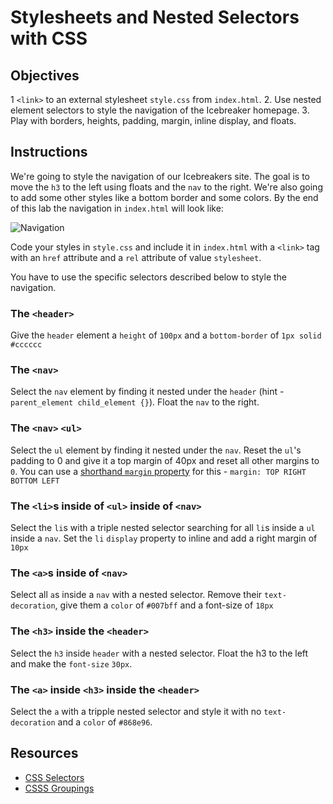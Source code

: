 # Stylesheets and Nested Selectors with CSS

## Objectives
1 `<link>` to an external stylesheet `style.css` from `index.html`.
2. Use nested element selectors to style the navigation of the Icebreaker homepage.
3. Play with borders, heights, padding, margin, inline display, and floats.

## Instructions

We're going to style the navigation of our Icebreakers site. The goal is to move the `h3` to the left using floats and the `nav` to the right. We're also going to add some other styles like a bottom border and some colors. By the end of this lab the navigation in `index.html` will look like:

![Navigation](https://cl.ly/nWkx/Image%202017-11-05%20at%205.38.14%20PM.png)

Code your styles in `style.css` and include it in `index.html` with a `<link>` tag with an `href` attribute and a `rel` attribute of value `stylesheet`. 

You have to use the specific selectors described below to style the navigation.

### The `<header>`

Give the `header` element a `height` of `100px` and a `bottom-border` of `1px solid #cccccc`

### The `<nav>`

Select the `nav` element by finding it nested under the `header` (hint - `parent_element child_element {}`). Float the `nav` to the right.

### The `<nav>` `<ul>`

Select the `ul` element by finding it nested under the `nav`. Reset the `ul`'s padding to 0 and give it a top margin of 40px and reset all other margins to `0`. You can use a [shorthand `margin` property](https://www.w3schools.com/css/css_margin.asp) for this - `margin: TOP RIGHT BOTTOM LEFT`

### The `<li>`s inside of `<ul>` inside of `<nav>`

Select the `li`s with a triple nested selector searching for all `li`s inside a `ul` inside a `nav`. Set the `li` `display` property to inline and add a right margin of `10px`

### The `<a>`s inside of `<nav>`

Select all `a`s inside a `nav` with a nested selector. Remove their `text-decoration`, give them a `color` of `#007bff` and a font-size of `18px`

### The `<h3>` inside the `<header>`

Select the `h3` inside `header` with a nested selector. Float the h3 to the left and make the `font-size` `30px`.

### The `<a>` inside `<h3>` inside the `<header>`

Select the `a` with a tripple nested selector and style it with no `text-decoration` and a `color` of `#868e96`.

## Resources

* [CSS Selectors](https://www.w3schools.com/css/css_combinators.asp)
* [CSSS Groupings](http://www.htmldog.com/guides/css/intermediate/grouping/)
